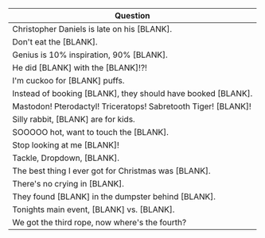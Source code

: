 Question |
--- |
Christopher Daniels is late on his [BLANK]. |
Don't eat the [BLANK]. |
Genius is 10% inspiration, 90% [BLANK]. |
He did [BLANK] with the [BLANK]!?! |
I'm cuckoo for [BLANK] puffs. |
Instead of booking [BLANK], they should have booked [BLANK]. |
Mastodon! Pterodactyl! Triceratops! Sabretooth Tiger! [BLANK]! |
Silly rabbit, [BLANK] are for kids. |
SOOOOO hot, want to touch the [BLANK]. |
Stop looking at me [BLANK]! |
Tackle, Dropdown, [BLANK]. |
The best thing I ever got for Christmas was [BLANK]. |
There's no crying in [BLANK]. |
They found [BLANK] in the dumpster behind [BLANK]. |
Tonights main event, [BLANK] vs. [BLANK]. |
We got the third rope, now where's the fourth? |
